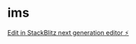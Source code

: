 # ims

[Edit in StackBlitz next generation editor ⚡️](https://stackblitz.com/~/github.com/PowerCoder88/ims)
